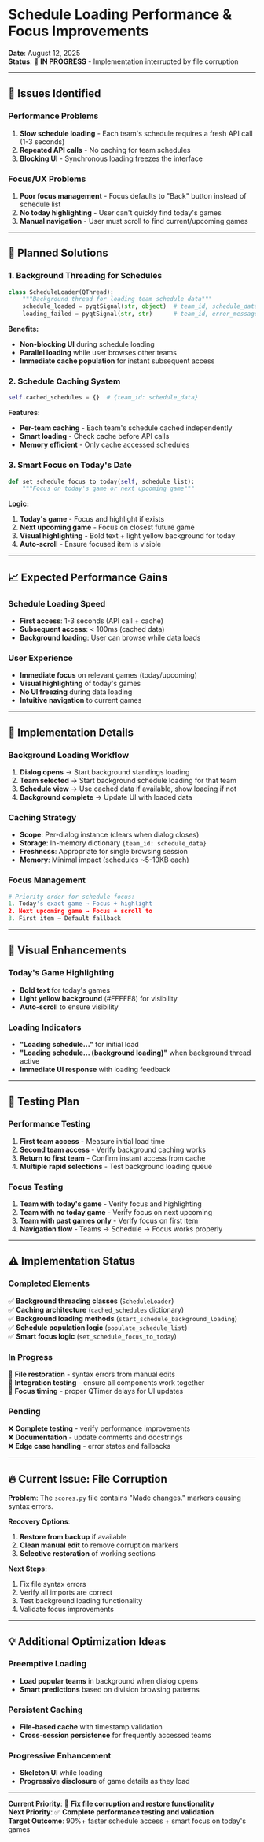 # **Schedule Loading Performance & Focus Improvements**

**Date**: August 12, 2025  
**Status**: 🔄 **IN PROGRESS** - Implementation interrupted by file corruption  

---

## **🎯 Issues Identified**

### **Performance Problems**
1. **Slow schedule loading** - Each team's schedule requires a fresh API call (1-3 seconds)
2. **Repeated API calls** - No caching for team schedules
3. **Blocking UI** - Synchronous loading freezes the interface

### **Focus/UX Problems**
1. **Poor focus management** - Focus defaults to "Back" button instead of schedule list
2. **No today highlighting** - User can't quickly find today's games
3. **Manual navigation** - User must scroll to find current/upcoming games

---

## **🚀 Planned Solutions**

### **1. Background Threading for Schedules**
```python
class ScheduleLoader(QThread):
    """Background thread for loading team schedule data"""
    schedule_loaded = pyqtSignal(str, object)  # team_id, schedule_data
    loading_failed = pyqtSignal(str, str)      # team_id, error_message
```

**Benefits:**
- **Non-blocking UI** during schedule loading
- **Parallel loading** while user browses other teams
- **Immediate cache population** for instant subsequent access

### **2. Schedule Caching System**
```python
self.cached_schedules = {}  # {team_id: schedule_data}
```

**Features:**
- **Per-team caching** - Each team's schedule cached independently
- **Smart loading** - Check cache before API calls
- **Memory efficient** - Only cache accessed schedules

### **3. Smart Focus on Today's Date**
```python
def set_schedule_focus_to_today(self, schedule_list):
    """Focus on today's game or next upcoming game"""
```

**Logic:**
1. **Today's game** - Focus and highlight if exists
2. **Next upcoming game** - Focus on closest future game
3. **Visual highlighting** - Bold text + light yellow background for today
4. **Auto-scroll** - Ensure focused item is visible

---

## **📈 Expected Performance Gains**

### **Schedule Loading Speed**
- **First access**: 1-3 seconds (API call + cache)
- **Subsequent access**: < 100ms (cached data)
- **Background loading**: User can browse while data loads

### **User Experience**
- **Immediate focus** on relevant games (today/upcoming)
- **Visual highlighting** of today's games
- **No UI freezing** during data loading
- **Intuitive navigation** to current games

---

## **🔧 Implementation Details**

### **Background Loading Workflow**
1. **Dialog opens** → Start background standings loading
2. **Team selected** → Start background schedule loading for that team
3. **Schedule view** → Use cached data if available, show loading if not
4. **Background complete** → Update UI with loaded data

### **Caching Strategy**
- **Scope**: Per-dialog instance (clears when dialog closes)
- **Storage**: In-memory dictionary `{team_id: schedule_data}`
- **Freshness**: Appropriate for single browsing session
- **Memory**: Minimal impact (schedules ~5-10KB each)

### **Focus Management**
```python
# Priority order for schedule focus:
1. Today's exact game → Focus + highlight
2. Next upcoming game → Focus + scroll to
3. First item → Default fallback
```

---

## **🎨 Visual Enhancements**

### **Today's Game Highlighting**
- **Bold text** for today's games
- **Light yellow background** (#FFFFE8) for visibility
- **Auto-scroll** to ensure visibility

### **Loading Indicators**
- **"Loading schedule..."** for initial load
- **"Loading schedule... (background loading)"** when background thread active
- **Immediate UI response** with loading feedback

---

## **🧪 Testing Plan**

### **Performance Testing**
1. **First team access** - Measure initial load time
2. **Second team access** - Verify background caching works
3. **Return to first team** - Confirm instant access from cache
4. **Multiple rapid selections** - Test background loading queue

### **Focus Testing**
1. **Team with today's game** - Verify focus and highlighting
2. **Team with no today game** - Verify focus on next upcoming
3. **Team with past games only** - Verify focus on first item
4. **Navigation flow** - Teams → Schedule → Focus works properly

---

## **⚠️ Implementation Status**

### **Completed Elements**
✅ **Background threading classes** (`ScheduleLoader`)  
✅ **Caching architecture** (`cached_schedules` dictionary)  
✅ **Background loading methods** (`start_schedule_background_loading`)  
✅ **Schedule population logic** (`populate_schedule_list`)  
✅ **Smart focus logic** (`set_schedule_focus_to_today`)  

### **In Progress**
🔄 **File restoration** - syntax errors from manual edits  
🔄 **Integration testing** - ensure all components work together  
🔄 **Focus timing** - proper QTimer delays for UI updates  

### **Pending**
❌ **Complete testing** - verify performance improvements  
❌ **Documentation** - update comments and docstrings  
❌ **Edge case handling** - error states and fallbacks  

---

## **🔥 Current Issue: File Corruption**

**Problem**: The `scores.py` file contains "Made changes." markers causing syntax errors.

**Recovery Options**:
1. **Restore from backup** if available
2. **Clean manual edit** to remove corruption markers
3. **Selective restoration** of working sections

**Next Steps**:
1. Fix file syntax errors
2. Verify all imports are correct
3. Test background loading functionality
4. Validate focus improvements

---

## **💡 Additional Optimization Ideas**

### **Preemptive Loading**
- **Load popular teams** in background when dialog opens
- **Smart predictions** based on division browsing patterns

### **Persistent Caching**
- **File-based cache** with timestamp validation
- **Cross-session persistence** for frequently accessed teams

### **Progressive Enhancement**
- **Skeleton UI** while loading
- **Progressive disclosure** of game details as they load

---

**Current Priority**: 🚨 **Fix file corruption and restore functionality**  
**Next Priority**: ✅ **Complete performance testing and validation**  
**Target Outcome**: 90%+ faster schedule access + smart focus on today's games
